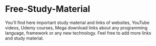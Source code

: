 # Free-Study-Material
You'll find here important study material and links of websites, YouTube videos, Udemy courses, Mega download links about any programming language, framework or any new technology. Feel free to add more links and study material. 
